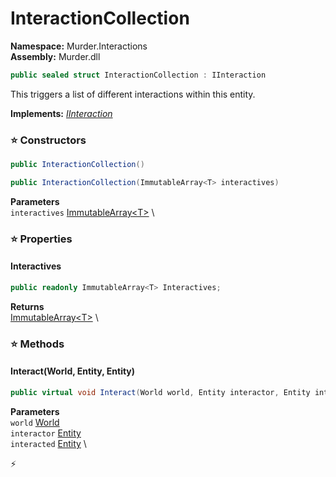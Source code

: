 # InteractionCollection

**Namespace:** Murder.Interactions \
**Assembly:** Murder.dll

```csharp
public sealed struct InteractionCollection : IInteraction
```

This triggers a list of different interactions within this entity.

**Implements:** _[IInteraction](../../Bang/Interactions/IInteraction.html)_

### ⭐ Constructors
```csharp
public InteractionCollection()
```

```csharp
public InteractionCollection(ImmutableArray<T> interactives)
```

**Parameters** \
`interactives` [ImmutableArray\<T\>](https://learn.microsoft.com/en-us/dotnet/api/System.Collections.Immutable.ImmutableArray-1?view=net-7.0) \

### ⭐ Properties
#### Interactives
```csharp
public readonly ImmutableArray<T> Interactives;
```

**Returns** \
[ImmutableArray\<T\>](https://learn.microsoft.com/en-us/dotnet/api/System.Collections.Immutable.ImmutableArray-1?view=net-7.0) \
### ⭐ Methods
#### Interact(World, Entity, Entity)
```csharp
public virtual void Interact(World world, Entity interactor, Entity interacted)
```

**Parameters** \
`world` [World](../../Bang/World.html) \
`interactor` [Entity](../../Bang/Entities/Entity.html) \
`interacted` [Entity](../../Bang/Entities/Entity.html) \



⚡